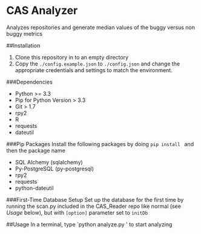 CAS Analyzer
==========

Analyzes repositories and generate median values of the buggy versus non buggy metrics

##Installation
1. Clone this repository in to an empty directory
2. Copy the `./config.example.json` to `./config.json` and change the 
appropriate credentials and settings to match the environment.

###Dependencies
* Python  >= 3.3
* Pip for Python Version > 3.3
* Git > 1.7
* rpy2
* R
* requests
* dateutil 

###Pip Packages
Install the following packages by doing `pip install `  and then the package 
name

* SQL Alchemy (sqlalchemy)
* Py-PostgreSQL (py-postgresql)
* rpy2
* requests
* python-dateutil

###First-Time Database Setup
Set up the database for the first time by running the scan.py included in the CAS_Reader
repo like normal (see *Usage* below), but with
`[option]` parameter set to `initDb`

##Usage
In a terminal, type `python analyze.py ' to start analyzing

